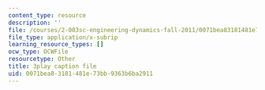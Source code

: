 ```yaml
---
content_type: resource
description: ''
file: /courses/2-003sc-engineering-dynamics-fall-2011/0071bea83181481e73bb9363b6ba2911_9_d8CQrCYUw.srt
file_type: application/x-subrip
learning_resource_types: []
ocw_type: OCWFile
resourcetype: Other
title: 3play caption file
uid: 0071bea8-3181-481e-73bb-9363b6ba2911
---
```

